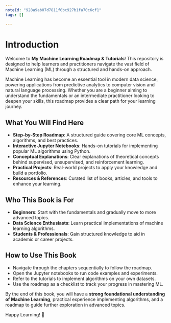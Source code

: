 ```yaml
---
noteId: "928a9ab07d7811f0bc927b1fa70c6cf1"
tags: []

---
```


# Introduction

Welcome to **My Machine Learning Roadmap & Tutorials**! This repository is designed to help learners and practitioners navigate the vast field of Machine Learning (ML) through a structured and hands-on approach.

Machine Learning has become an essential tool in modern data science, powering applications from predictive analytics to computer vision and natural language processing. Whether you are a beginner aiming to understand the fundamentals or an intermediate practitioner looking to deepen your skills, this roadmap provides a clear path for your learning journey.

## What You Will Find Here

- **Step-by-Step Roadmap**: A structured guide covering core ML concepts, algorithms, and best practices.
- **Interactive Jupyter Notebooks**: Hands-on tutorials for implementing popular ML algorithms using Python.
- **Conceptual Explanations**: Clear explanations of theoretical concepts behind supervised, unsupervised, and reinforcement learning.
- **Practical Projects**: Real-world projects to apply your knowledge and build a portfolio.
- **Resources & References**: Curated list of books, articles, and tools to enhance your learning.

## Who This Book is For

- **Beginners**: Start with the fundamentals and gradually move to more advanced topics.
- **Data Science Enthusiasts**: Learn practical implementations of machine learning algorithms.
- **Students & Professionals**: Gain structured knowledge to aid in academic or career projects.

## How to Use This Book

- Navigate through the chapters sequentially to follow the roadmap.
- Open the Jupyter notebooks to run code examples and experiments.
- Refer to the tutorials to implement algorithms on your own datasets.
- Use the roadmap as a checklist to track your progress in mastering ML.

By the end of this book, you will have a **strong foundational understanding of Machine Learning**, practical experience implementing algorithms, and a roadmap to guide further exploration in advanced topics.

Happy Learning! 🚀
